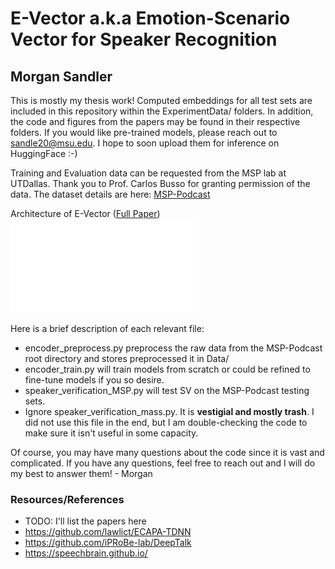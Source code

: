 # E-Vector a.k.a Emotion-Scenario Vector for Speaker Recognition 
## Morgan Sandler
This is mostly my thesis work! Computed embeddings for all test sets are included in this repository within the ExperimentData/ folders. In addition, the code and figures from the papers may be found in their respective folders. If you would like pre-trained models, please reach out to sandle20@msu.edu. I hope to soon upload them for inference on HuggingFace :-)

Training and Evaluation data can be requested from the MSP lab at UTDallas. Thank you to Prof. Carlos Busso for granting permission of the data. The dataset details are here: [MSP-Podcast](https://ecs.utdallas.edu/research/researchlabs/msp-lab/MSP-Podcast.html)

Architecture of E-Vector ([Full Paper](https://arxiv.org/abs/2305.07997))
![Architecture](Figures/EVectorArchitecture.pdf?raw=true)

Here is a brief description of each relevant file:
- encoder_preprocess.py preprocess the raw data from the MSP-Podcast root directory and stores preprocessed it in Data/
- encoder_train.py will train models from scratch or could be refined to fine-tune models if you so desire.
- speaker_verification_MSP.py will test SV on the MSP-Podcast testing sets.
- Ignore speaker_verification_mass.py. It is **vestigial and mostly trash**. I did not use this file in the end, but I am double-checking the code to make sure it isn't useful in some capacity.

Of course, you may have many questions about the code since it is vast and complicated. If you have any questions, feel free to reach out and I will do my best to answer them! - Morgan


### Resources/References
- TODO: I'll list the papers here
- https://github.com/lawlict/ECAPA-TDNN
- https://github.com/iPRoBe-lab/DeepTalk
- https://speechbrain.github.io/
